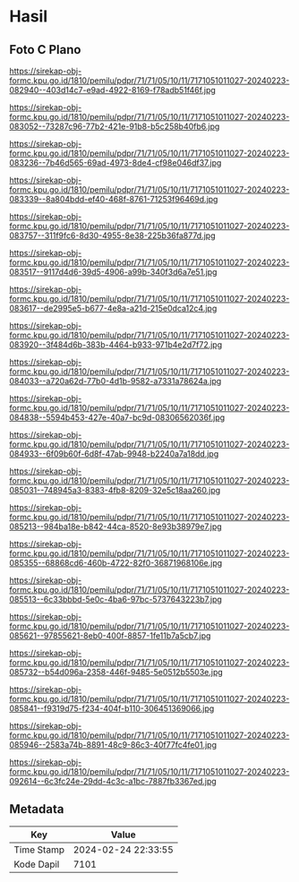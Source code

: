 # Hasil

## Foto C Plano

https://sirekap-obj-formc.kpu.go.id/1810/pemilu/pdpr/71/71/05/10/11/7171051011027-20240223-082940--403d14c7-e9ad-4922-8169-f78adb51f46f.jpg

https://sirekap-obj-formc.kpu.go.id/1810/pemilu/pdpr/71/71/05/10/11/7171051011027-20240223-083052--73287c96-77b2-421e-91b8-b5c258b40fb6.jpg

https://sirekap-obj-formc.kpu.go.id/1810/pemilu/pdpr/71/71/05/10/11/7171051011027-20240223-083236--7b46d565-69ad-4973-8de4-cf98e046df37.jpg

https://sirekap-obj-formc.kpu.go.id/1810/pemilu/pdpr/71/71/05/10/11/7171051011027-20240223-083339--8a804bdd-ef40-468f-8761-71253f96469d.jpg

https://sirekap-obj-formc.kpu.go.id/1810/pemilu/pdpr/71/71/05/10/11/7171051011027-20240223-083757--311f9fc6-8d30-4955-8e38-225b36fa877d.jpg

https://sirekap-obj-formc.kpu.go.id/1810/pemilu/pdpr/71/71/05/10/11/7171051011027-20240223-083517--9117d4d6-39d5-4906-a99b-340f3d6a7e51.jpg

https://sirekap-obj-formc.kpu.go.id/1810/pemilu/pdpr/71/71/05/10/11/7171051011027-20240223-083617--de2995e5-b677-4e8a-a21d-215e0dca12c4.jpg

https://sirekap-obj-formc.kpu.go.id/1810/pemilu/pdpr/71/71/05/10/11/7171051011027-20240223-083920--3f484d6b-383b-4464-b933-971b4e2d7f72.jpg

https://sirekap-obj-formc.kpu.go.id/1810/pemilu/pdpr/71/71/05/10/11/7171051011027-20240223-084033--a720a62d-77b0-4d1b-9582-a7331a78624a.jpg

https://sirekap-obj-formc.kpu.go.id/1810/pemilu/pdpr/71/71/05/10/11/7171051011027-20240223-084838--5594b453-427e-40a7-bc9d-08306562036f.jpg

https://sirekap-obj-formc.kpu.go.id/1810/pemilu/pdpr/71/71/05/10/11/7171051011027-20240223-084933--6f09b60f-6d8f-47ab-9948-b2240a7a18dd.jpg

https://sirekap-obj-formc.kpu.go.id/1810/pemilu/pdpr/71/71/05/10/11/7171051011027-20240223-085031--748945a3-8383-4fb8-8209-32e5c18aa260.jpg

https://sirekap-obj-formc.kpu.go.id/1810/pemilu/pdpr/71/71/05/10/11/7171051011027-20240223-085213--984ba18e-b842-44ca-8520-8e93b38979e7.jpg

https://sirekap-obj-formc.kpu.go.id/1810/pemilu/pdpr/71/71/05/10/11/7171051011027-20240223-085355--68868cd6-460b-4722-82f0-36871968106e.jpg

https://sirekap-obj-formc.kpu.go.id/1810/pemilu/pdpr/71/71/05/10/11/7171051011027-20240223-085513--6c33bbbd-5e0c-4ba6-97bc-5737643223b7.jpg

https://sirekap-obj-formc.kpu.go.id/1810/pemilu/pdpr/71/71/05/10/11/7171051011027-20240223-085621--97855621-8eb0-400f-8857-1fe11b7a5cb7.jpg

https://sirekap-obj-formc.kpu.go.id/1810/pemilu/pdpr/71/71/05/10/11/7171051011027-20240223-085732--b54d096a-2358-446f-9485-5e0512b5503e.jpg

https://sirekap-obj-formc.kpu.go.id/1810/pemilu/pdpr/71/71/05/10/11/7171051011027-20240223-085841--f9319d75-f234-404f-b110-306451369066.jpg

https://sirekap-obj-formc.kpu.go.id/1810/pemilu/pdpr/71/71/05/10/11/7171051011027-20240223-085946--2583a74b-8891-48c9-86c3-40f77fc4fe01.jpg

https://sirekap-obj-formc.kpu.go.id/1810/pemilu/pdpr/71/71/05/10/11/7171051011027-20240223-092614--6c3fc24e-29dd-4c3c-a1bc-7887fb3367ed.jpg


## Metadata

| Key        | Value               |
| ---------- | ------------------- |
| Time Stamp | 2024-02-24 22:33:55 |
| Kode Dapil | 7101                |



